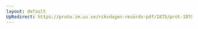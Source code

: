```yaml
---
layout: default
UpRedirect: https://pruto.im.uu.se/riksdagen-records-pdf/1875/prot-1875--fk--005.pdf
---
```

